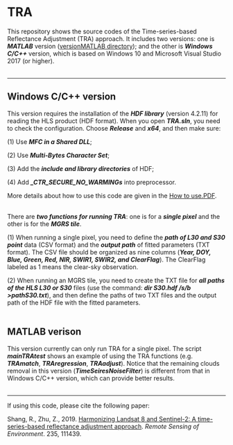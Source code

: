 # TRA
This repository shows the source codes of the Time-series-based Reflectance Adjustment (TRA) approach. It includes two versions: one is ***MATLAB*** version ([versionMATLAB directory](https://github.com/GERSL/TRA/tree/master/versionMATLAB)); and the other is ***Windows C/C++*** version, which is based on Windows 10 and Microsoft Visual Studio 2017 (or higher). <br> <br> 

-------------
## Windows C/C++ version
This version requires the installation of the ***HDF library*** (version 4.2.11) for reading the HLS product (HDF format). When you open ***TRA.sln***, you need to check the configuration. Choose ***Release*** and ***x64***, and then make sure:<br>

  (1) Use ***MFC in a Shared DLL***;<br> 

  (2) Use ***Multi-Bytes Character Set***;<br> 

  (3) Add the ***include and library directories*** of HDF;<br> 

  (4) Add ***_CTR_SECURE_NO_WARMINGs*** into preprocessor.<br> 

More details about how to use this code are given in the [How to use.PDF](https://github.com/GERSL/TRA/blob/master/How%20to%20use.pdf).<br><br>  

There are ***two functions for running TRA***: one is for a ***single pixel*** and the other is for the ***MGRS tile***.<br>

(1) When running a single pixel, you need to define the ***path of L30 and S30 point*** data (CSV format) and the ***output path*** of fitted parameters (TXT format). The CSV file should be organized as nine columns (***Year, DOY, Blue, Green, Red, NIR, SWIR1, SWIR2, and ClearFlag***). The ClearFlag labeled as 1 means the clear-sky observation.<br>

(2) When running an MGRS tile, you need to create the TXT file for ***all paths of the HLS L30 or S30*** files (use the command: ***dir *S30*.hdf /s/b >pathS30.txt***), and then define the paths of two TXT files and the output path of the HDF file with the fitted parameters.<br> <br> 

## MATLAB verison
This version currently can only run TRA for a single pixel. The script ***mainTRAtest*** shows an example of using the TRA functions (e.g. ***TRAmatch***, ***TRAregression***, ***TRAadjust***). Notice that the remaining clouds removal in this version (***TimeSeiresNoiseFilter***) is different from that in Windows C/C++ version, which can provide better results.<br> <br> 

-------------
If using this code, please cite the following paper:

Shang, R., Zhu, Z., 2019. [Harmonizing Landsat 8 and Sentinel-2: A time-series-based reflectance adjustment approach](https://www.sciencedirect.com/science/article/pii/S0034425719304584). *Remote Sensing of Environment*. 235, 111439.
